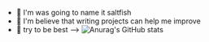 - 🔭 I'm was going to name it saltfish
- 🌱 I'm believe that writing projects can help me improve
- 👯 try to be best
-->
![Anurag's GitHub stats](https://github-readme-stats.vercel.app/api?username=saltfile&show_icons=true&theme=radical)

